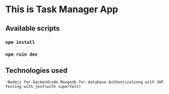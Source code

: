 # This is Task Manager App

## Available scripts

### `npm install`

### `npm ruin dev`

## Technologies used

` Nodejs for backendcode Mongodb for database Authenticationg with JWT Testing with jest(with supertest)`
